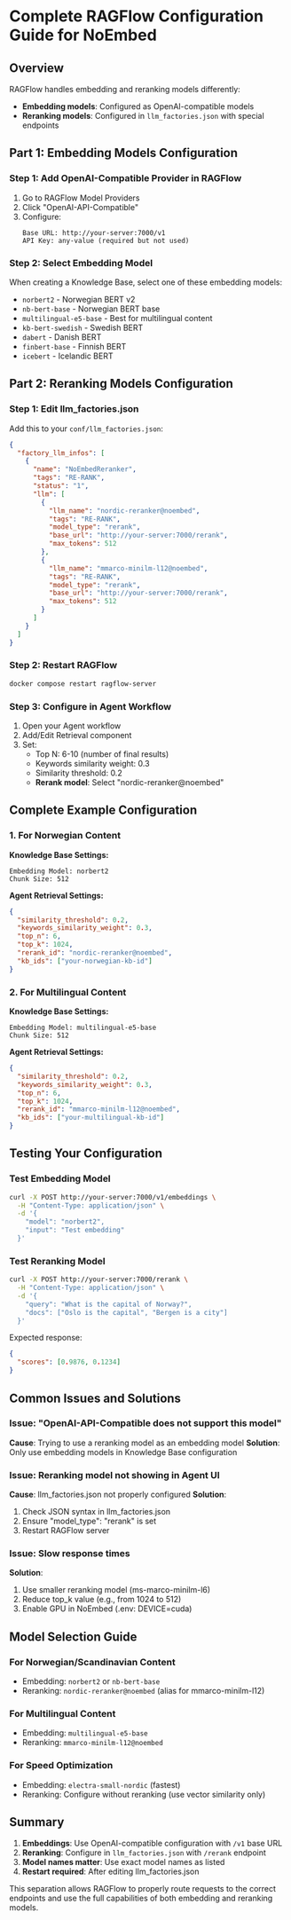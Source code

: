 # Complete RAGFlow Configuration Guide for NoEmbed

## Overview

RAGFlow handles embedding and reranking models differently:
- **Embedding models**: Configured as OpenAI-compatible models
- **Reranking models**: Configured in `llm_factories.json` with special endpoints

## Part 1: Embedding Models Configuration

### Step 1: Add OpenAI-Compatible Provider in RAGFlow

1. Go to RAGFlow Model Providers
2. Click "OpenAI-API-Compatible"
3. Configure:
   ```
   Base URL: http://your-server:7000/v1
   API Key: any-value (required but not used)
   ```

### Step 2: Select Embedding Model

When creating a Knowledge Base, select one of these embedding models:
- `norbert2` - Norwegian BERT v2
- `nb-bert-base` - Norwegian BERT base
- `multilingual-e5-base` - Best for multilingual content
- `kb-bert-swedish` - Swedish BERT
- `dabert` - Danish BERT
- `finbert-base` - Finnish BERT
- `icebert` - Icelandic BERT

## Part 2: Reranking Models Configuration

### Step 1: Edit llm_factories.json

Add this to your `conf/llm_factories.json`:

```json
{
  "factory_llm_infos": [
    {
      "name": "NoEmbedReranker",
      "tags": "RE-RANK",
      "status": "1",
      "llm": [
        {
          "llm_name": "nordic-reranker@noembed",
          "tags": "RE-RANK",
          "model_type": "rerank",
          "base_url": "http://your-server:7000/rerank",
          "max_tokens": 512
        },
        {
          "llm_name": "mmarco-minilm-l12@noembed",
          "tags": "RE-RANK",
          "model_type": "rerank",
          "base_url": "http://your-server:7000/rerank",
          "max_tokens": 512
        }
      ]
    }
  ]
}
```

### Step 2: Restart RAGFlow

```bash
docker compose restart ragflow-server
```

### Step 3: Configure in Agent Workflow

1. Open your Agent workflow
2. Add/Edit Retrieval component
3. Set:
   - Top N: 6-10 (number of final results)
   - Keywords similarity weight: 0.3
   - Similarity threshold: 0.2
   - **Rerank model**: Select "nordic-reranker@noembed"

## Complete Example Configuration

### 1. For Norwegian Content

**Knowledge Base Settings:**
```
Embedding Model: norbert2
Chunk Size: 512
```

**Agent Retrieval Settings:**
```json
{
  "similarity_threshold": 0.2,
  "keywords_similarity_weight": 0.3,
  "top_n": 6,
  "top_k": 1024,
  "rerank_id": "nordic-reranker@noembed",
  "kb_ids": ["your-norwegian-kb-id"]
}
```

### 2. For Multilingual Content

**Knowledge Base Settings:**
```
Embedding Model: multilingual-e5-base
Chunk Size: 512
```

**Agent Retrieval Settings:**
```json
{
  "similarity_threshold": 0.2,
  "keywords_similarity_weight": 0.3,
  "top_n": 6,
  "top_k": 1024,
  "rerank_id": "mmarco-minilm-l12@noembed",
  "kb_ids": ["your-multilingual-kb-id"]
}
```

## Testing Your Configuration

### Test Embedding Model
```bash
curl -X POST http://your-server:7000/v1/embeddings \
  -H "Content-Type: application/json" \
  -d '{
    "model": "norbert2",
    "input": "Test embedding"
  }'
```

### Test Reranking Model
```bash
curl -X POST http://your-server:7000/rerank \
  -H "Content-Type: application/json" \
  -d '{
    "query": "What is the capital of Norway?",
    "docs": ["Oslo is the capital", "Bergen is a city"]
  }'
```

Expected response:
```json
{
  "scores": [0.9876, 0.1234]
}
```

## Common Issues and Solutions

### Issue: "OpenAI-API-Compatible does not support this model"

**Cause**: Trying to use a reranking model as an embedding model
**Solution**: Only use embedding models in Knowledge Base configuration

### Issue: Reranking model not showing in Agent UI

**Cause**: llm_factories.json not properly configured
**Solution**: 
1. Check JSON syntax in llm_factories.json
2. Ensure "model_type": "rerank" is set
3. Restart RAGFlow server

### Issue: Slow response times

**Solution**: 
1. Use smaller reranking model (ms-marco-minilm-l6)
2. Reduce top_k value (e.g., from 1024 to 512)
3. Enable GPU in NoEmbed (.env: DEVICE=cuda)

## Model Selection Guide

### For Norwegian/Scandinavian Content
- Embedding: `norbert2` or `nb-bert-base`
- Reranking: `nordic-reranker@noembed` (alias for mmarco-minilm-l12)

### For Multilingual Content
- Embedding: `multilingual-e5-base`
- Reranking: `mmarco-minilm-l12@noembed`

### For Speed Optimization
- Embedding: `electra-small-nordic` (fastest)
- Reranking: Configure without reranking (use vector similarity only)

## Summary

1. **Embeddings**: Use OpenAI-compatible configuration with `/v1` base URL
2. **Reranking**: Configure in `llm_factories.json` with `/rerank` endpoint
3. **Model names matter**: Use exact model names as listed
4. **Restart required**: After editing llm_factories.json

This separation allows RAGFlow to properly route requests to the correct endpoints and use the full capabilities of both embedding and reranking models.